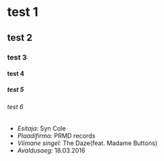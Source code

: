 # test 1  
  
## test 2

### test 3

#### test 4

##### test 5

###### test 6

* *Esitaja:* Syn Cole
* *Plaadifirma:*  PRMD records
* *Viimane singel:* The Daze(feat. Madame Buttons)
* *Avaldusaeg:* 18.03.2016
